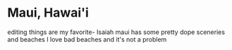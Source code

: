 # Maui, Hawai'i 
editing things are my favorite- Isaiah
maui has some pretty dope sceneries and beaches
I love bad beaches and it's not a problem
